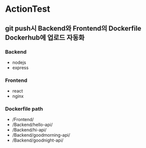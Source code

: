 # ActionTest

## git push시 Backend와 Frontend의 Dockerfile Dockerhub에 업로드 자동화

### Backend
- nodejs
- express

### Frontend
- react
- nginx

### Dockerfile path
- /Frontend/
- /Backend/hello-api/
- /Backend/hi-api/
- /Backend/goodmorning-api/
- /Backend/goodnight-api/
